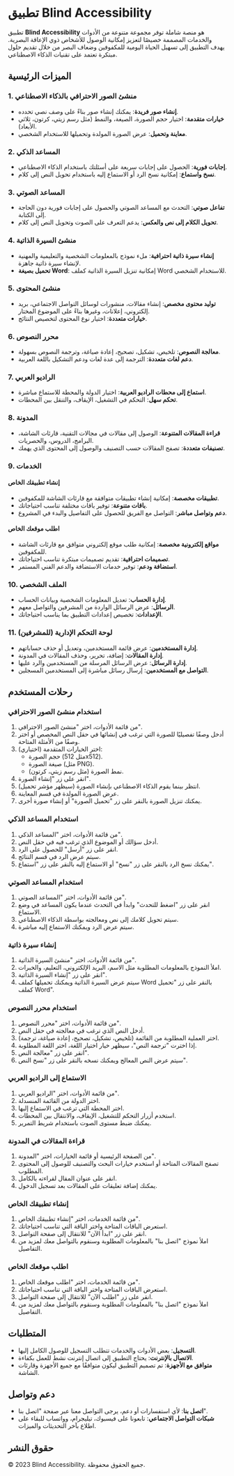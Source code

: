 # تطبيق Blind Accessibility

تطبيق **Blind Accessibility** هو منصة شاملة توفر مجموعة متنوعة من الأدوات والخدمات المصممة خصيصًا لتعزيز إمكانية الوصول للأشخاص ذوي الإعاقة البصرية. يهدف التطبيق إلى تسهيل الحياة اليومية للمكفوفين وضعاف البصر من خلال تقديم حلول مبتكرة تعتمد على تقنيات الذكاء الاصطناعي.

## الميزات الرئيسية

### 1. منشئ الصور الاحترافي بالذكاء الاصطناعي

- **إنشاء صور فريدة**: يمكنك إنشاء صور بناءً على وصف نصي تحدده.
- **خيارات متقدمة**: اختيار حجم الصورة، الصيغة، والنمط (مثل رسم زيتي، كرتون، ثلاثي الأبعاد).
- **معاينة وتحميل**: عرض الصورة المولدة وتحميلها للاستخدام الشخصي.

### 2. المساعد الذكي

- **إجابات فورية**: الحصول على إجابات سريعة على أسئلتك باستخدام الذكاء الاصطناعي.
- **نسخ واستماع**: إمكانية نسخ الرد أو الاستماع إليه باستخدام تحويل النص إلى كلام.

### 3. المساعد الصوتي

- **تفاعل صوتي**: التحدث مع المساعد الصوتي والحصول على إجابات فورية دون الحاجة إلى الكتابة.
- **تحويل الكلام إلى نص والعكس**: يدعم التعرف على الصوت وتحويل النص إلى كلام.

### 4. منشئ السيرة الذاتية

- **إنشاء سيرة ذاتية احترافية**: ملء نموذج بالمعلومات الشخصية والتعليمية والمهنية لإنشاء سيرة ذاتية جاهزة.
- **تحميل بصيغة Word**: إمكانية تنزيل السيرة الذاتية كملف Word للاستخدام الشخصي.

### 5. منشئ المحتوى

- **توليد محتوى مخصص**: إنشاء مقالات، منشورات لوسائل التواصل الاجتماعي، بريد إلكتروني، إعلانات، وغيرها بناءً على الموضوع المختار.
- **خيارات متعددة**: اختيار نوع المحتوى لتخصيص النتائج.

### 6. محرر النصوص

- **معالجة النصوص**: تلخيص، تشكيل، تصحيح، إعادة صياغة، وترجمة النصوص بسهولة.
- **دعم لغات متعددة**: الترجمة إلى عدة لغات ودعم التشكيل باللغة العربية.

### 7. الراديو العربي

- **استماع إلى محطات الراديو العربية**: اختيار الدولة والمحطة للاستماع مباشرة.
- **تحكم سهل**: التحكم في التشغيل، الإيقاف، والتنقل بين المحطات.

### 8. المدونة

- **قراءة المقالات المتنوعة**: الوصول إلى مقالات في مجالات التقنية، قارئات الشاشة، البرامج، الدروس، والحصريات.
- **تصنيفات متعددة**: تصفح المقالات حسب التصنيف والوصول إلى المحتوى الذي يهمك.

### 9. الخدمات

#### إنشاء تطبيقك الخاص

- **تطبيقات مخصصة**: إمكانية إنشاء تطبيقات متوافقة مع قارئات الشاشة للمكفوفين.
- **باقات متنوعة**: توفير باقات مختلفة تناسب احتياجاتك.
- **دعم وتواصل مباشر**: التواصل مع الفريق للحصول على التفاصيل والبدء في المشروع.

#### اطلب موقعك الخاص

- **مواقع إلكترونية مخصصة**: إمكانية طلب موقع إلكتروني متوافق مع قارئات الشاشة للمكفوفين.
- **تصميمات احترافية**: تقديم تصميمات مبتكرة تناسب احتياجاتك.
- **استضافة ودعم**: توفير خدمات الاستضافة والدعم الفني المستمر.

### 10. الملف الشخصي

- **إدارة الحساب**: تعديل المعلومات الشخصية وبيانات الحساب.
- **الرسائل**: عرض الرسائل الواردة من المشرفين والتواصل معهم.
- **الإعدادات**: تخصيص إعدادات التطبيق بما يناسب احتياجاتك.

### 11. لوحة التحكم الإدارية (للمشرفين)

- **إدارة المستخدمين**: عرض قائمة المستخدمين، وتعديل أو حذف حساباتهم.
- **إدارة المقالات**: إضافة، تحرير، وحذف المقالات في المدونة.
- **إدارة الرسائل**: عرض الرسائل المرسلة من المستخدمين والرد عليها.
- **التواصل مع المستخدمين**: إرسال رسائل مباشرة إلى المستخدمين المسجلين.

## رحلات المستخدم

### استخدام منشئ الصور الاحترافي

1. من قائمة الأدوات، اختر "منشئ الصور الاحترافي".
2. أدخل وصفًا تفصيليًا للصورة التي ترغب في إنشائها في حقل النص المخصص أو اختر وصفًا من الأمثلة المتاحة.
3. اختر الخيارات المتقدمة (اختياري):
   - حجم الصورة (مثل 512x512).
   - صيغة الصورة (مثل PNG).
   - نمط الصورة (مثل رسم زيتي، كرتون).
4. انقر على زر "إنشاء الصورة".
5. انتظر بينما يقوم الذكاء الاصطناعي بإنشاء الصورة (سيظهر مؤشر تحميل).
6. عرض الصورة المولدة في قسم المعاينة.
7. يمكنك تنزيل الصورة بالنقر على زر "تحميل الصورة" أو إنشاء صورة أخرى.

### استخدام المساعد الذكي

1. من قائمة الأدوات، اختر "المساعد الذكي".
2. أدخل سؤالك أو الموضوع الذي ترغب فيه في حقل النص.
3. انقر على زر "أرسل" للحصول على الرد.
4. سيتم عرض الرد في قسم النتائج.
5. يمكنك نسخ الرد بالنقر على زر "نسخ" أو الاستماع إليه بالنقر على زر "استماع".

### استخدام المساعد الصوتي

1. من قائمة الأدوات، اختر "المساعد الصوتي".
2. انقر على زر "اضغط للتحدث" وابدأ في التحدث عندما يكون المساعد في وضع الاستماع.
3. سيتم تحويل كلامك إلى نص ومعالجته بواسطة الذكاء الاصطناعي.
4. سيتم عرض الرد ويمكنك الاستماع إليه مباشرة.

### إنشاء سيرة ذاتية

1. من قائمة الأدوات، اختر "منشئ السيرة الذاتية".
2. املأ النموذج بالمعلومات المطلوبة مثل الاسم، البريد الإلكتروني، التعليم، والخبرات.
3. انقر على زر "إنشاء السيرة الذاتية".
4. سيتم عرض السيرة الذاتية ويمكنك تحميلها كملف Word بالنقر على زر "تحميل كملف Word".

### استخدام محرر النصوص

1. من قائمة الأدوات، اختر "محرر النصوص".
2. أدخل النص الذي ترغب في معالجته في حقل النص.
3. اختر العملية المطلوبة من القائمة (تلخيص، تشكيل، تصحيح، إعادة صياغة، ترجمة).
4. إذا اخترت "ترجمة النص"، سيظهر خيار اختيار اللغة، اختر اللغة المطلوبة.
5. انقر على زر "معالجة النص".
6. سيتم عرض النص المعالج ويمكنك نسخه بالنقر على زر "نسخ النص".

### الاستماع إلى الراديو العربي

1. من قائمة الأدوات، اختر "الراديو العربي".
2. اختر الدولة من القائمة المنسدلة.
3. اختر المحطة التي ترغب في الاستماع إليها.
4. استخدم أزرار التحكم للتشغيل، الإيقاف، والانتقال بين المحطات.
5. يمكنك ضبط مستوى الصوت باستخدام شريط التمرير.

### قراءة المقالات في المدونة

1. من الصفحة الرئيسية أو قائمة الخيارات، اختر "المدونة".
2. تصفح المقالات المتاحة أو استخدم خيارات البحث والتصنيف للوصول إلى المحتوى المطلوب.
3. انقر على عنوان المقال لقراءته بالكامل.
4. يمكنك إضافة تعليقات على المقالات بعد تسجيل الدخول.

### إنشاء تطبيقك الخاص

1. من قائمة الخدمات، اختر "إنشاء تطبيقك الخاص".
2. استعرض الباقات المتاحة واختر الباقة التي تناسب احتياجاتك.
3. انقر على زر "ابدأ الآن" للانتقال إلى صفحة التواصل.
4. املأ نموذج "اتصل بنا" بالمعلومات المطلوبة وسنقوم بالتواصل معك لمزيد من التفاصيل.

### اطلب موقعك الخاص

1. من قائمة الخدمات، اختر "اطلب موقعك الخاص".
2. استعرض الباقات المتاحة واختر الباقة التي تناسب احتياجاتك.
3. انقر على زر "اطلب الآن" للانتقال إلى صفحة التواصل.
4. املأ نموذج "اتصل بنا" بالمعلومات المطلوبة وسنقوم بالتواصل معك لمزيد من التفاصيل.

## المتطلبات

- **التسجيل**: بعض الأدوات والخدمات تتطلب التسجيل للوصول الكامل إليها.
- **الاتصال بالإنترنت**: يحتاج التطبيق إلى اتصال إنترنت نشط للعمل بكفاءة.
- **متوافق مع الأجهزة**: تم تصميم التطبيق ليكون متوافقًا مع جميع الأجهزة وقارئات الشاشة.

## دعم وتواصل

- **اتصل بنا**: لأي استفسارات أو دعم، يرجى التواصل معنا عبر صفحة "اتصل بنا".
- **شبكات التواصل الاجتماعي**: تابعونا على فيسبوك، تيليجرام، وواتساب للبقاء على اطلاع بآخر التحديثات والميزات.

## حقوق النشر

© 2023 Blind Accessibility. جميع الحقوق محفوظة.
